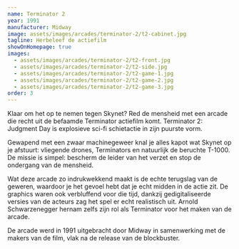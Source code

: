 ```yaml
---
name: Terminator 2
year: 1991
manufacturer: Midway
image: assets/images/arcades/terminator-2/t2-cabinet.jpg
tagline: Herbeleef de actiefilm
showOnHomepage: true
images:
  - assets/images/arcades/terminator-2/t2-front.jpg
  - assets/images/arcades/terminator-2/t2-side.jpg
  - assets/images/arcades/terminator-2/t2-game-1.jpg
  - assets/images/arcades/terminator-2/t2-game-2.jpg
  - assets/images/arcades/terminator-2/t2-game-3.jpg
order: 3
---
```


Klaar om het op te nemen tegen Skynet? Red de mensheid met een arcade die recht uit de befaamde
Terminator actiefilm komt. Terminator 2: Judgment Day is explosieve sci-fi schietactie in zijn puurste vorm.

Gewapend met een zwaar machinegeweer knal je alles kapot wat Skynet op je afstuurt: vliegende drones, Terminators en
natuurlijk de beruchte T-1000. De missie is simpel: bescherm de leider van het verzet en stop de ondergang van de
mensheid.

Wat deze arcade zo indrukwekkend maakt is de echte terugslag van de geweren, waardoor je het gevoel hebt dat je echt
midden in de actie zit. De graphics waren ook verbluffend voor die tijd, dankzij gedigitaliseerde versies van de acteurs
zag het spel er echt realistisch uit. Arnold Schwarzenegger hernam zelfs zijn rol als Terminator voor het maken van de
arcade.

De arcade werd in 1991 uitgebracht door Midway in samenwerking met de makers van de film, vlak na de release van de
blockbuster.